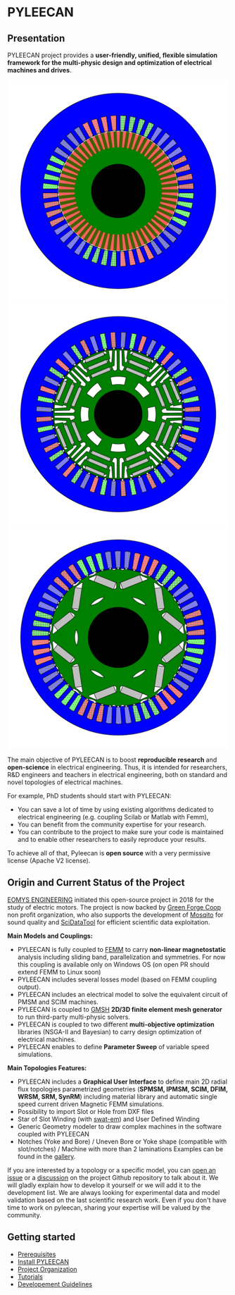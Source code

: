 PYLEECAN
========

Presentation
------------

PYLEECAN project provides a **user-friendly, unified, flexible simulation framework for the multi-physic design and optimization of electrical machines and drives**.

![](_static/Topology/Audi_eTron.svg)
![](_static/Topology/Jaguar_I_Pace.svg)
![](_static/Topology/Tesla_model_3.svg)

The main objective of PYLEECAN is to boost **reproducible research** and **open-science** in electrical engineering. Thus, it is intended for researchers, R&D engineers and teachers in electrical engineering, both on standard and novel topologies of electrical machines. 

For example, PhD students should start with PYLEECAN:

- You can save a lot of time by using existing algorithms dedicated to electrical engineering (e.g. coupling Scilab or Matlab with Femm),
- You can benefit from the community expertise for your research.
- You can contribute to the project to make sure your code is maintained and to enable other researchers to easily reproduce your results.

To achieve all of that, Pyleecan is **open source** with a very permissive license (Apache V2 license).

Origin and Current Status of the Project
-----------------------------------------
[EOMYS ENGINEERING](https://eomys.com/?lang=en) initiated this open-source project in 2018 for the study of electric motors. The project is now backed by [Green Forge Coop](https://www.linkedin.com/company/greenforgecoop/) non profit organization, who also supports the development of [Mosqito](https://github.com/Eomys/MoSQITo) for sound quality and [SciDataTool](https://github.com/Eomys/SciDataTool) for efficient scientific data exploitation. 

**Main Models and Couplings:**

- PYLEECAN is fully coupled to [FEMM](http://www.femm.info) to carry **non-linear magnetostatic** analysis including sliding band, parallelization and symmetries. For now this coupling is available only on Windows OS (on open PR should extend FEMM to Linux soon)
- PYLEECAN includes several losses model (based on FEMM coupling output).
- PYLEECAN includes an electrical model to solve the equivalent circuit of PMSM and SCIM machines.
- PYLEECAN is coupled to [GMSH](http://gmsh.info/) **2D/3D finite element mesh generator** to run third-party multi-physic solvers. 
- PYLEECAN is coupled to two different **multi-objective optimization** libraries  (NSGA-II and Bayesian) to carry design optimization of electrical machines.
- PYLEECAN enables to define **Parameter Sweep** of variable speed simulations.

**Main Topologies Features:**

- PYLEECAN includes a **Graphical User Interface** to define main 2D radial flux topologies parametrized geometries (**SPMSM, IPMSM, SCIM, DFIM, WRSM, SRM, SynRM**) including material library and automatic single speed current driven Magnetic FEMM simulations.
- Possibility to import Slot or Hole from DXF files
- Star of Slot Winding (with [swat-em](https://swat-em.readthedocs.io/en/latest/)) and User Defined Winding
- Generic Geometry modeler to draw complex machines in the software coupled with PYLEECAN
- Notches (Yoke and Bore) / Uneven Bore or Yoke shape (compatible with slot/notches) / Machine with more than 2 laminations
Examples can be found in the [gallery](https://pyleecan.org/gallery.html).

If you are interested by a topology or a specific model, you can [open an issue](https://github.com/Eomys/pyleecan/issues) or a [discussion](https://github.com/Eomys/pyleecan/discussions) on the project Github repository to talk about it. We will gladly explain how to develop it yourself or we will add it to the development list. We are always looking for experimental data and model validation based on the last scientific research work. 
Even if you don't have time to work on pyleecan, sharing your expertise will be valued by the community. 

Getting started
---------------

- [Prerequisites](prerequisite.md)
- [Install PYLEECAN](get.pyleecan.md)
- [Project Organization](project.organization.md)
- [Tutorials](tutorials.md)
- [Developement Guidelines](development.md)
